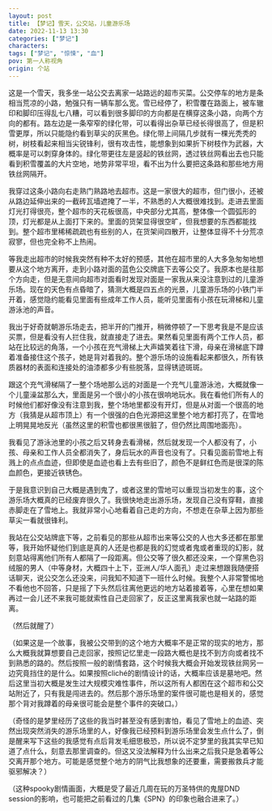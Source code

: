```yaml
---
layout: post
title: 【梦记】雪天，公交站，儿童游乐场
date: 2022-11-13 13:30
categories: ["梦记"]
characters: 
tags: ["梦记", "惊悚", "血"]
pov: 第一人称视角
origin: 个站
---
```


这是一个雪天，我多坐一站公交去离家一站路远的超市买菜。公交停车的地方是条相当荒凉的小路，勉强只有一辆车那么宽。雪已经停了，积雪覆在路面上，被车辙印和脚印压得乱七八糟，可以看到很多脚印的方向都是在横穿这条小路，向两个方向的都有。路左边是一条窄窄的绿化带，可以看得出杂草已经长得很高了，但是积雪更厚，所以只能隐约看到草尖的灰黑色。绿化带上间隔几步就有一棵光秃秃的树，树枝看起来相当尖锐锋利，很有攻击性，能想象到如果折下树枝作为武器，大概率是可以刺穿身体的。绿化带更往左是竖起的铁丝网，透过铁丝网看出去也只能看到积雪覆盖的大片空地，地势非常平坦，看不出为什么要把这条路和那些地方用铁丝网隔开。

我穿过这条小路向右走熟门熟路地去超市。这是一家很大的超市，但门很小，还被从路边延伸出来的一截砖瓦墙遮掩了一半，不熟悉的人大概很难找到。走进去里面灯光打得很亮，整个超市的天花板很高，中央部分尤其高，整体像一个圆弧形的顶，灯光都是从上面打下来的。里面的货架显得很空旷，但我想要的东西都能找到。整个超市里稀稀疏疏也有些别的人，在货架间四散开，让整体显得不十分荒凉寂寥，但也完全称不上热闹。

等我走出超市的时候我突然有种不太好的预感，其他在超市里的人大多急匆匆地想要从这个地方离开，走到小路对面的蓝色公交牌底下去等公交了。我原本也是往那个方向走，但是无意间向超市对面看时发现对面是一家我从来没注意到过的儿童游乐场。现在的天色有点昏暗了，猜测大概是四五点的光景，儿童游乐场的小铁门半开着，感觉隐约能看见里面有些成年工作人员，能听见里面有小孩在玩滑梯和儿童游泳池的声音。

我出于好奇就朝游乐场走去，把半开的门推开，稍微停顿了一下思考我是不是应该买票，但是看没有人拦住我，就直接走了进去。果然看见里面有两个工作人员，都站在比较远的角落，一个小孩在充气滑梯上大声嬉笑着往下滑，母亲在滑梯底下蹲着准备接住这个孩子，她是背对着我的。整个游乐场的设施看起来都很久，所有铁质器材的表面和连接处的油漆都多少有些脱落，显得锈迹斑斑。

跟这个充气滑梯隔了一整个场地那么远的对面是一个充气儿童游泳池，大概就像一个儿童澡盆那么大，里面是另一个很小的小孩在很响地玩水。我在看他们所有人的时候他们都好像没有注意到我，整个场地里都没有开灯，但是从对面一个很高的地方（我猜是从超市顶上）有一个很强的白色光源把这里整个地方都打亮了，在雪地上明晃晃地反光（虽然这里的积雪也都很黑很脏了，但仍然比周围地面亮）。

我看见了游泳池里的小孩之后又转身去看滑梯，然后就发现一个人都没有了，小孩、母亲和工作人员全都消失了，身后玩水的声音也没有了。只看见面前雪地上有溅上的点点血迹，但即使是血迹也看上去有些旧了，颜色不是鲜红色而是很深的陈血颜色，更接近铁锈色。

于是我意识到自己大概是遇到鬼了，或者这里的雪地可以重现当初发生的事，这个游乐场大概真的已经废弃很久了。我很快地走出游乐场，发现自己没有穿鞋，直接赤脚走在了雪地上。我就非常小心地看着自己走的方向，不想走在杂草上因为那些草尖一看就很锋利。

我站在公交站牌底下等，之前看见的那些从超市出来等公交的人也大多还都在那里等，我开始怀疑他们到底是真的人还是也都是我的幻觉或者鬼或者重现的幻影，就刻意站得离他们所有人都隔了一段距离。但公交等了很久都还没来，一个穿黑色羽绒服的男人（中等身材，大概四十上下，亚洲人/华人面孔）走过来想跟我随便搭话聊天，说公交怎么还没来，问我知不知道下一班什么时候。我整个人非常警惕地不看他也不回答，只是摇了下头然后往离他更远的地方站着接着等，心里在想如果再过一会儿还不来我可能就索性自己走回家了，反正这里离我家也就一站路的距离。

（然后就醒了）

（如果这是一个故事，我被公交带到的这个地方大概率不是正常的现实的地方，那么大概我就算想要自己走回家，按照记忆里走一段路大概也是找不到方向或者找不到熟悉的路的。然后按照一般的剧情套路，这个时候我大概会开始发现铁丝网另一边究竟挡住的是什么。如果按照cliché的剧情设计的话，大概率应该是墓地吧。然后这里当初大概是发生过大规模灾难性事件，所以这所有人都困在这个超市和公交站附近了，只有我是闯进去的。然后那个游乐场里的案件很可能也是相关的，感觉那个背对我蹲着的母亲很可能会是整个事件的突破口。）

（奇怪的是梦里经历了这些的我当时甚至没有感到害怕，看见了雪地上的血迹、突然出现突然消失的游乐场里的人，好像我已经预料到游乐场里会发生点什么了，倒是醒来写下这些的我感觉有点后背发毛细思极恐，所以说不定梦里的我其实早已知道了点什么，刻意去那里调查的。但这又没法解释为什么出来之后我只是急着等公交离开那个地方。可能是感觉整个地方的阴气比我想象的还要重，需要搬救兵才能驱邪解决？）

（这种spooky剧情画面，大概是受了最近几周在玩的万圣特供的鬼屋DND session的影响，也可能把之前看过的几集《SPN》的印象也融合进来了。）
